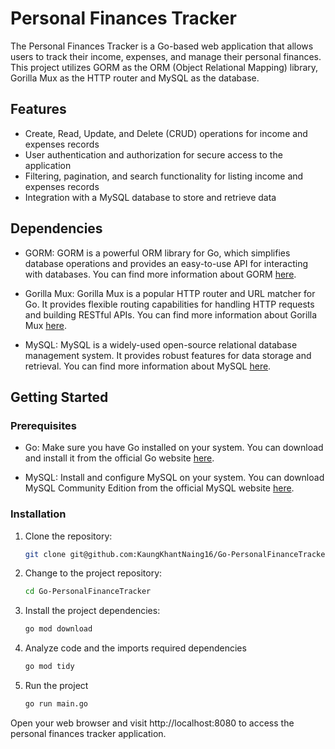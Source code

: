# Personal Finances Tracker

The Personal Finances Tracker is a Go-based web application that allows users to track their income, expenses, and manage their personal finances. This project utilizes GORM as the ORM (Object Relational Mapping) library, Gorilla Mux as the HTTP router and MySQL as the database.

## Features

- Create, Read, Update, and Delete (CRUD) operations for income and expenses records
- User authentication and authorization for secure access to the application
- Filtering, pagination, and search functionality for listing income and expenses records
- Integration with a MySQL database to store and retrieve data

## Dependencies

- GORM: GORM is a powerful ORM library for Go, which simplifies database operations and provides an easy-to-use API for interacting with databases. You can find more information about GORM [here](https://gorm.io/).

- Gorilla Mux: Gorilla Mux is a popular HTTP router and URL matcher for Go. It provides flexible routing capabilities for handling HTTP requests and building RESTful APIs. You can find more information about Gorilla Mux [here](https://github.com/gorilla/mux).

- MySQL: MySQL is a widely-used open-source relational database management system. It provides robust features for data storage and retrieval. You can find more information about MySQL [here](https://www.mysql.com/).

## Getting Started

### Prerequisites

- Go: Make sure you have Go installed on your system. You can download and install it from the official Go website [here](https://golang.org/dl/).

- MySQL: Install and configure MySQL on your system. You can download MySQL Community Edition from the official MySQL website [here](https://dev.mysql.com/downloads/installer/).

### Installation

1. Clone the repository:

    ```bash
    git clone git@github.com:KaungKhantNaing16/Go-PersonalFinanceTracker.git

2. Change to the project repository:

    ```bash
    cd Go-PersonalFinanceTracker

3. Install the project dependencies:

    ```bash
    go mod download

4. Analyze code and the imports required dependencies

   ```bash
   go mod tidy

5. Run the project

    ```bash
    go run main.go

Open your web browser and visit http://localhost:8080 to access the personal finances tracker application.


